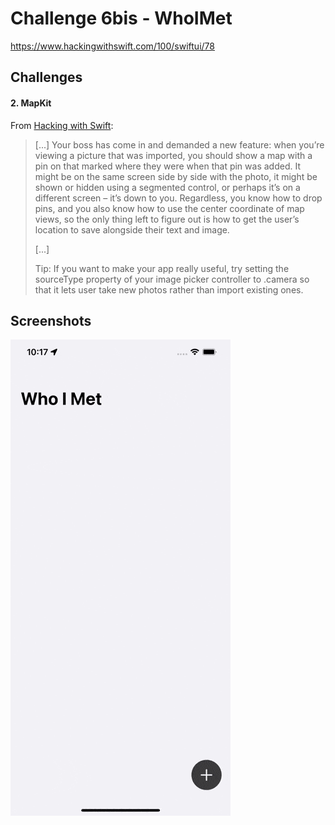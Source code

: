 # Challenge 6bis - WhoIMet

https://www.hackingwithswift.com/100/swiftui/78

## Challenges

#### 2. MapKit

From [Hacking with Swift](https://www.hackingwithswift.com/100/swiftui/61):
>[...] Your boss has come in and demanded a new feature: when you’re viewing a picture that was imported, you should show a map with a pin on that marked where they were when that pin was added. It might be on the same screen side by side with the photo, it might be shown or hidden using a segmented control, or perhaps it’s on a different screen – it’s down to you. Regardless, you know how to drop pins, and you also know how to use the center coordinate of map views, so the only thing left to figure out is how to get the user’s location to save alongside their text and image.
>
>[...]
>
>Tip: If you want to make your app really useful, try setting the sourceType property of your image picker controller to .camera so that it lets user take new photos rather than import existing ones.

## Screenshots

![Screenshot](Screenshot/challenge6bis.gif)
